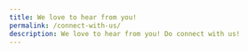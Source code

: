 ```yaml
---
title: We love to hear from you!
permalink: /connect-with-us/
description: We love to hear from you! Do connect with us!
---
```

